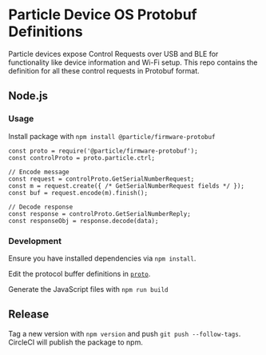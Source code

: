 # Particle Device OS Protobuf Definitions

Particle devices expose Control Requests over USB and BLE for functionality like device information and Wi-Fi setup. This repo contains the definition for all these control requests in Protobuf format.

<!--
## Documentation

Goal would be to have auto-generated documentation in docs.particle.io

```
npm run build
npm run docs
```
Then parse dist/index-docs.json in the Particle docs build to generate a page describing the control requests


Auto-generated documentation can be found at https://docs.particle.io/reference/device-os/control-requests/

-->

## Node.js

### Usage

Install package with `npm install @particle/firmware-protobuf`


```
const proto = require('@particle/firmware-protobuf');
const controlProto = proto.particle.ctrl;

// Encode message
const request = controlProto.GetSerialNumberRequest;
const m = request.create({ /* GetSerialNumberRequest fields */ });
const buf = request.encode(m).finish();

// Decode response
const response = controlProto.GetSerialNumberReply;
const responseObj = response.decode(data);
```

### Development

Ensure you have installed dependencies via `npm install`.

Edit the protocol buffer definitions in [`proto`](proto).

Generate the JavaScript files with `npm run build`

## Release

Tag a new version with `npm version` and push `git push --follow-tags`. CircleCI will publish the package to npm.

